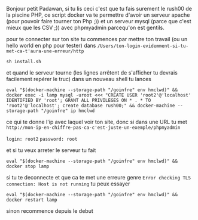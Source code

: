 Bonjour petit Padawan, si tu lis ceci c'est que tu fais surement le rush00 de la piscine PHP, ce script docker va te permettre d'avoir un serveur apache (pour pouvoir faire tourner ton Php ;)) et un serveur mysql (parce que c'est mieux que les CSV ;)) avec phpmyadmin parcequ'on est gentils.

pour te connecter sur ton site tu commences par mettre ton travail (ou un hello world en php pour tester) dans `/Users/ton-login-evidemment-si-tu-met-ca-t'aura-une-erreur/http`

```sh install.sh```

et quand le serveur tourne (les lignes arrêtent de s'afficher tu devrais facilement repérer le truc) dans un nouveau shell tu lances

```eval "$(docker-machine --storage-path "/goinfre" env hmclwd)" && docker exec -i lamp mysql -uroot <<< "CREATE USER 'root2'@'localhost' IDENTIFIED BY 'root'; GRANT ALL PRIVILEGES ON * . * TO 'root2'@'localhost'; create database rush00;" && docker-machine --storage-path "/goinfre" ip hmclwd```

ce qui te donne l'ip avec laquel voir ton site, donc si dans une URL tu met `http://mon-ip-en-chiffre-pas-ca-c'est-juste-un-exemple/phpmyadmin`

`login: root2`
`password: root`

et si tu veux arreter le serveur tu fait 

```eval "$(docker-machine --storage-path "/goinfre" env hmclwd)" && docker stop lamp```

si tu te deconnecte et que ca te met une erreure genre `Error checking TLS connection: Host is not running` tu peux essayer

`eval "$(docker-machine --storage-path "/goinfre" env hmclwd)" && docker restart lamp`

sinon recommence depuis le debut
